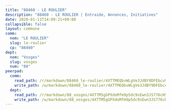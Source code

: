 ```yaml
---
title: "88460 - LE ROULIER"
description: "88460 - LE ROULIER | Entraide, Annonces, Initiatives"
date: 2020-01-11T14:09:21+09:00
collapsible: false
layout: commune
comm:
  nom: "LE ROULIER"
  slug: le-roulier
  cp: "88460"
dept:
  nom: "Vosges"
  slug: vosges
  num: "88"
peerpad:
  comm:
    read_path: /r/markdown/88460_le-roulier/4XTTMEQbvWLgVe3JdBY9DFEbcu9CMDZaSLfruV5KfsCBfQzFF
    write_path: /w/markdown/88460_le-roulier/4XTTMEQbvWLgVe3JdBY9DFEbcu9CMDZaSLfruV5KfsCBfQzFF-K3TgTrfuLibWTwXNixHLZjbhgxUiNdiTPVxwW9aMCJnyYLFo1DGqXhV5jUuZor4vsEF3PqdzPVV3CQ26ATDmdb4Fqz6qNpyCNfvyBxF1jdZWoxLM5JfSw8WnfXFLwYwx1AibnANh
  dept:
    read_path: /r/markdown/88_vosges/4XTTM5gGPXdoMfm9p5dc9sEwn3JS776cHSw64JYpD4AKnKgyh
    write_path: /w/markdown/88_vosges/4XTTM5gGPXdoMfm9p5dc9sEwn3JS776cHSw64JYpD4AKnKgyh-K3TgUjEFywcTUHQwfrd2vcZqhoXLakdoQGFv4iriv1FKkvQkBsudnBxafkQDfPcxTDRHN5T6bYyganuvcakuKenYoB5mPLKqUBjNMwpn75GQVixUmzXGkneDufRSqDthC8iyXi1Z
---
```


